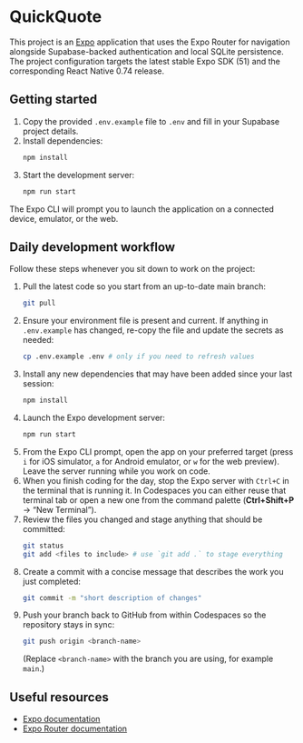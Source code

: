 # QuickQuote

This project is an [Expo](https://expo.dev/) application that uses the Expo Router for navigation
alongside Supabase-backed authentication and local SQLite persistence. The project configuration targets
the latest stable Expo SDK (51) and the corresponding React Native 0.74 release.

## Getting started

1. Copy the provided `.env.example` file to `.env` and fill in your Supabase project details.
2. Install dependencies:
   ```bash
   npm install
   ```
3. Start the development server:
   ```bash
   npm run start
   ```

The Expo CLI will prompt you to launch the application on a connected device, emulator, or the web.

## Daily development workflow

Follow these steps whenever you sit down to work on the project:

1. Pull the latest code so you start from an up-to-date main branch:
   ```bash
   git pull
   ```
2. Ensure your environment file is present and current. If anything in `.env.example` has changed,
   re-copy the file and update the secrets as needed:
   ```bash
   cp .env.example .env # only if you need to refresh values
   ```
3. Install any new dependencies that may have been added since your last session:
   ```bash
   npm install
   ```
4. Launch the Expo development server:
   ```bash
   npm run start
   ```
5. From the Expo CLI prompt, open the app on your preferred target (press `i` for iOS simulator,
   `a` for Android emulator, or `w` for the web preview). Leave the server running while you work on code.
6. When you finish coding for the day, stop the Expo server with `Ctrl+C` in the terminal that is running
   it. In Codespaces you can either reuse that terminal tab or open a new one from the command palette
   (**Ctrl+Shift+P** → “New Terminal”).
7. Review the files you changed and stage anything that should be committed:
   ```bash
   git status
   git add <files to include> # use `git add .` to stage everything
   ```
8. Create a commit with a concise message that describes the work you just completed:
   ```bash
   git commit -m "short description of changes"
   ```
9. Push your branch back to GitHub from within Codespaces so the repository stays in sync:
   ```bash
   git push origin <branch-name>
   ```
   (Replace `<branch-name>` with the branch you are using, for example `main`.)

## Useful resources

- [Expo documentation](https://docs.expo.dev/)
- [Expo Router documentation](https://docs.expo.dev/routing/introduction/)
